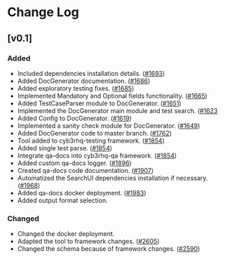 # Change Log

## [v0.1]

### Added
  - Included dependencies installation details. ([#1693](https://github.com/cyb3rhq/cyb3rhq-qa/pull/1693))
  - Added DocGenerator documentation. ([#1686](https://github.com/cyb3rhq/cyb3rhq-qa/pull/1686))
  - Added exploratory testing fixes. ([#1685](https://github.com/cyb3rhq/cyb3rhq-qa/pull/1685))
  - Implemented Mandatory and Optional fields functionality. ([#1665](https://github.com/cyb3rhq/cyb3rhq-qa/pull/1665))
  - Added TestCaseParser module to DocGenerator. ([#1651](https://github.com/cyb3rhq/cyb3rhq-qa/pull/1651))
  - Implemented the DocGenerator main module and test search. ([#1623](https://github.com/cyb3rhq/cyb3rhq-qa/pull/1623)
  - Added Config to DocGenerator. ([#1619](https://github.com/cyb3rhq/cyb3rhq-qa/pull/1619))
  - Implemented a sanity check module for DocGenerator. ([#1649](https://github.com/cyb3rhq/cyb3rhq-qa/pull/1649))
  - Added DocGenerator code to master branch. ([#1762](https://github.com/cyb3rhq/cyb3rhq-qa/pull/1762))
  - Tool added to cyb3rhq-testing framework. ([#1854](https://github.com/cyb3rhq/cyb3rhq-qa/pull/1854))
  - Added single test parse. ([#1854](https://github.com/cyb3rhq/cyb3rhq-qa/pull/1854))
  - Integrate qa-docs into cyb3rhq-qa framework. ([#1854](https://github.com/cyb3rhq/cyb3rhq-qa/pull/1854))
  - Added custom qa-docs logger. ([#1896](https://github.com/cyb3rhq/cyb3rhq-qa/pull/1896))
  - Created qa-docs code documentation. ([#1907](https://github.com/cyb3rhq/cyb3rhq-qa/pull/1907))
  - Automatized the SearchUI dependencies installation if necessary. ([#1968](https://github.com/cyb3rhq/cyb3rhq-qa/pull/1968))
  - Added qa-docs docker deployment. ([#1983](https://github.com/cyb3rhq/cyb3rhq-qa/pull/1983))
  - Added output format selection.

### Changed

- Changed the docker deployment. 
- Adapted the tool to framework changes. ([#2605](https://github.com/cyb3rhq/cyb3rhq-qa/pull/2605))
- Changed the schema because of framework changes. ([#2590](https://github.com/cyb3rhq/cyb3rhq-qa/issues/2590))
